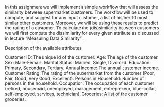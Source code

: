 In this assignment we will implement a simple workflow that will assess the similarity between supermarket customers. 
The workflow will be used to compute, and suggest for any input customer, a list of his/her 10 most similar other customers. 
Moreover, we will be using these results to predict the rating of a customer. 
To calculate the (dis)similarity between customers we will first compute the dissimilarity for every given attribute as discussed in lecture “Measuring Data Similarity” .

Description of the available attributes:

Customer ID: The unique id of the customer.
Age: The age of the customer.
Sex: Male-Female.
Marital Status: Married, Single, Divorced.
Education: Primary, Secondary, Tertiary.
Annual Income: The annual customer income.
Customer Rating: The rating of the supermarket from the customer (Poor, Fair, Good, Very Good, Excellent).
Persons in Household: Number of persons in the household.
Occupation: The occupation of each customer (retired, housemaid, unemployed, management, entrepreneur, blue-collar, self-employed, services, technician).
Groceries: A list of the customer groceries.
